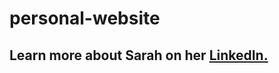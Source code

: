 # personal-website

## Learn more about Sarah on her <a href="https://www.linkedin.com/in/wong-s" target="_blank">LinkedIn.</a>

